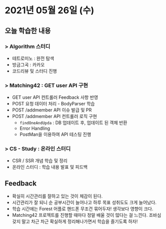 # 2021년 05월 26일 (수) 

## 오늘 학습한 내용

### > Algorithm 스터디

- 테트로미노 : 완전 탐색
- 방금그곡 : 카카오
- 코드리뷰 및 스터디 진행

### > Matching42 : GET user API 구현

- GET user API 컨트롤러 Feedback 사항 반영
- POST 요청 데이터 처리 - BodyParser 학습
- POST /addmember API 이슈 발급 및 PR
- POST /addmember API 컨트롤러 로직 구현
  - `findOneAndUpda` : DB 업데이트 후, 업데이트 된 객체 반환
  - Error Handling
  - PostMan을 이용하여 API 테스팅 진행

### > CS - Study : 온라인 스터디

- CSR / SSR 개념 학습 및 정리
- 온라인 스터디 : 학습 내용 발표 및 피드백

## Feedback

- 확실히 시간관리를 잘하고 있는 것이 체감이 된다.
- 시간관리가 잘 되니 순 공부시간이 늘어나고 하루 목표 성취도도 크게 늘어났다.
- 학습 시간에는 Forest 어플로 핸드폰 무조건 묶어두자! 생각보다 영향이 크다.
- Matching42 프로젝트를 진행할 때마다 정말 배울 것이 많다는 걸 느낀다. 
  조바심 갖지 말고 차근 차근 확실하게 정리해나가면서 학습을 즐기도록 하자!

